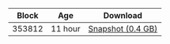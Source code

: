 |     Block   |     Age     |   Download  |
| ----------- | ----------- | ----------- |
|   353812   |  11 hour | [Snapshot (0.4 GB)](https://s3.eu-central-1.amazonaws.com/w3coins.io/snapshots/lava-testnet/lava_snapsot_latest.tar.lz4)  |
